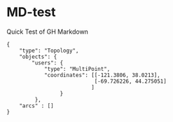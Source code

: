 # MD-test
Quick Test of GH Markdown
```topojson
{
    "type": "Topology",
    "objects": {
        "users": {
            "type": "MultiPoint",
            "coordinates": [[-121.3806, 38.0213], 
                            [-69.726226, 44.275051]
                           ]
                 }
         },
    "arcs" : []
}
```
